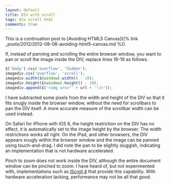 ```yaml
---
layout: default
title: DIV with scroll
tags: div scroll html
comments: true
---
```


This is a continuation post to [Avoiding HTML5 Canvas]({% link _posts/2012/2012-08-06-avoiding-html5-canvas.md %}).

If, instead of panning and scrolling the entire browser window, you want to pan or scroll the image inside the DIV, replace lines 18-19 as follows.

```javascript
$('body').css('overflow', 'hidden');
imagediv.css('overflow', 'scroll');
imagediv.width($(window).width() - 10);
imagediv.height($(window).height() - 10);
imagediv.append($('<img src="' + url + '"/>'));
```

I have subtracted some pixels from the width and height of the DIV so that it fits snugly inside the browser window, without the need for scrollbars to pan the DIV itself. A more accurate measure of the scrollbar width can be used instead.

On Safari for iPhone with iOS 6, the height restriction on the DIV has no effect, it is automatically set to the image height by the browser. The width restrictions works all right. On the iPad, and other browsers, the DIV appears snugly within the browser window and the image can be panned using touch-and-drag. I did note the pan to be slightly sluggish, indicating an implementation that is not hardware accelerated.

Pinch to zoom does not work inside the DIV, although the entire document window can be pinched to zoom. I have heard of, but not experimented with, implementations such as [iScroll 4](http://cubiq.org/iscroll-4) that provide this capability. With hardware acceleration lacking, performance may not be all that good.
